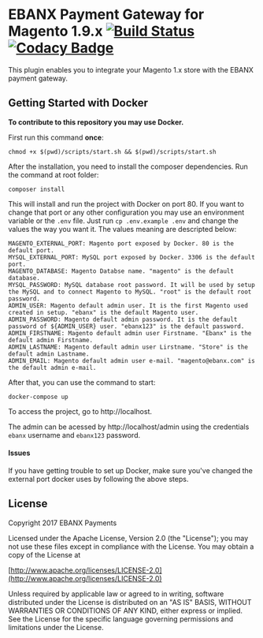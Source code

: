 # EBANX Payment Gateway for Magento 1.9.x [![Build Status](https://travis-ci.org/ebanx/magento-gateway-ebanx.svg?branch=master)](https://travis-ci.org/ebanx/magento-gateway-ebanx) [![Codacy Badge](https://api.codacy.com/project/badge/Grade/64dbf4b4e1b941b7bb38f35251af7575)](https://www.codacy.com/app/ebanx/magento-gateway-ebanx)

This plugin enables you to integrate your Magento 1.x store with the EBANX payment gateway.

## Getting Started with Docker

**To contribute to this repository you may use Docker.**

First run this command **once**:
```
chmod +x $(pwd)/scripts/start.sh && $(pwd)/scripts/start.sh
```

After the installation, you need to install the composer dependencies. Run the command at root folder:
```
composer install
```

This will install and run the project with Docker on port 80.
If you want to change that port or any other configuration you may use an environment variable or the `.env` file. Just run `cp .env.example .env` and change the values the way you want it. The values meaning are descripted below:

```
MAGENTO_EXTERNAL_PORT: Magento port exposed by Docker. 80 is the default port.
MYSQL_EXTERNAL_PORT: MySQL port exposed by Docker. 3306 is the default port.
MAGENTO_DATABASE: Magento Databse name. "magento" is the default database.
MYSQL_PASSWORD: MySQL database root password. It will be used by setup the MySQL and to connect Magento to MySQL. "root" is the default root password.
ADMIN_USER: Magento default admin user. It is the first Magento used created in setup. "ebanx" is the default Magento user.
ADMIN_PASSWORD: Magento default admin password. It is the default password of ${ADMIN_USER} user. "ebanx123" is the default password.
ADMIN_FIRSTNAME: Magento default admin user Firstname. "Ebanx" is the default admin Firstname.
ADMIN_LASTNAME: Magento default admin user Lirstname. "Store" is the default admin Lastname.
ADMIN_EMAIL: Magento default admin user e-mail. "magento@ebanx.com" is the default admin e-mail.
```



After that, you can use the command to start:
```
docker-compose up
```

To access the project, go to http://localhost.

The admin can be acessed by http://localhost/admin using the credentials `ebanx` username and `ebanx123` password.

#### Issues

If you have getting trouble to set up Docker, make sure you've changed the external port docker uses by following the above steps.

## License

Copyright 2017 EBANX Payments

Licensed under the Apache License, Version 2.0 (the "License");
you may not use these files except in compliance with the License.
You may obtain a copy of the License at

   [http://www.apache.org/licenses/LICENSE-2.0](http://www.apache.org/licenses/LICENSE-2.0)

Unless required by applicable law or agreed to in writing, software
distributed under the License is distributed on an "AS IS" BASIS,
WITHOUT WARRANTIES OR CONDITIONS OF ANY KIND, either express or implied.
See the License for the specific language governing permissions and
limitations under the License.
